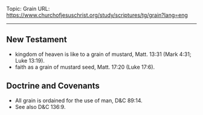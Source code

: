 Topic: Grain
URL: https://www.churchofjesuschrist.org/study/scriptures/tg/grain?lang=eng

---

## New Testament

- kingdom of heaven is like to a grain of mustard, Matt. 13:31 (Mark 4:31; Luke 13:19).
- faith as a grain of mustard seed, Matt. 17:20 (Luke 17:6).

## Doctrine and Covenants

- All grain is ordained for the use of man, D&C 89:14.
- See also D&C 136:9.

